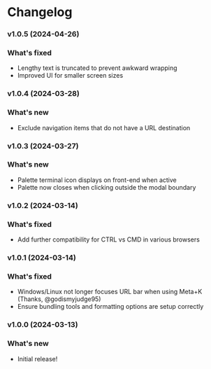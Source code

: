 # Changelog

### v1.0.5 (2024-04-26)

### What's fixed
* Lengthy text is truncated to prevent awkward wrapping
* Improved UI for smaller screen sizes

### v1.0.4 (2024-03-28)

### What's new
* Exclude navigation items that do not have a URL destination

### v1.0.3 (2024-03-27)

### What's new
* Palette terminal icon displays on front-end when active
* Palette now closes when clicking outside the modal boundary

### v1.0.2 (2024-03-14)

### What's fixed
* Add further compatibility for CTRL vs CMD in various browsers

### v1.0.1 (2024-03-14)

### What's fixed
* Windows/Linux not longer focuses URL bar when using Meta+K (Thanks, @godismyjudge95)
* Ensure bundling tools and formatting options are setup correctly

### v1.0.0 (2024-03-13)

### What's new
* Initial release!
